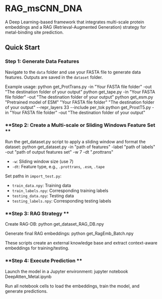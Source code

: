 # RAG_msCNN_DNA

A Deep Learning-based framework that integrates multi-scale protein embeddings and a RAG (Retrieval-Augmented Generation) strategy for metal-binding site prediction.

## Quick Start
### **Step 1: Generate Data Features**
Navigate to the `data` folder and use your FASTA file to generate data features. Outputs are saved in the `dataset` folder.

Example usage:
python get_ProtTrans.py -in "Your FASTA file folder" -out "The destination folder of your output"
python get_tape.py -in "Your FASTA file folder" -out "The destination folder of your output"
python get_esm.py "Pretrained model of ESM" "Your FASTA file folder" "The destination folder of your output" --repr_layers 33 --include per_tok
python get_ProstT5.py -in "Your FASTA file folder" -out "The destination folder of your output"


### **Step 2: Create a Multi-scale or Sliding Windows Feature Set  **
Run the get_dataset.py script to apply a sliding window and format the dataset:
python get_dataset.py -in "path of features" -label "path of labels" -out "path of output features set" -w 7 -dt ".prottrans"


- `-w`: Sliding window size (use 7)  
- `-dt`: Feature type, e.g., `.prottrans`, `.esm`, `.tape`

Set paths in `import_test.py`:
- `train_data.npy`: Training data  
- `train_labels.npy`: Corresponding training labels  
- `testing_data.npy`: Testing data  
- `testing_labels.npy`: Corresponding testing labels

### **Step 3: RAG Strategy  **
Create RAG-DB:
python get_dataset_RAG_DB.npy



Generate final RAG embeddings:
python get_RagEmb_Batch.npy



These scripts create an external knowledge base and extract context-aware embeddings for training/testing.

### **Step 4: Execute Prediction  **
Launch the model in a Jupyter environment:
jupyter notebook DeepAtten_Metal.ipynb



Run all notebook cells to load the embeddings, train the model, and generate predictions.
